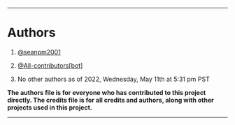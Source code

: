 
***

# Authors

1. [@seanpm2001](https://github.com/seanpm2001/)

2. [@All-contributors[bot]](https://github.com/all-contributors/)

3. No other authors as of 2022, Wednesday, May 11th at 5:31 pm PST

**The authors file is for everyone who has contributed to this project directly. The credits file is for all credits and authors, along with other projects used in this project.**

***
